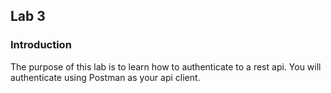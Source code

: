 ## Lab 3

### Introduction
The purpose of this lab is to learn how to authenticate to a rest api. You will authenticate using Postman as your api client. 